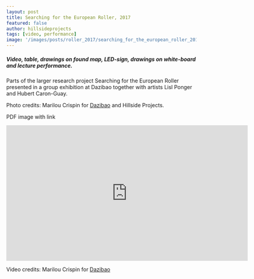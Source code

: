 ```yaml
---
layout: post
title: Searching for the European Roller, 2017
featured: false
author: hillsideprojects
tags: [video, performance]
image: '/images/posts/roller_2017/searching_for_the_european_roller_2017_08.jpg'
---
```


##### Video, table, drawings on found map, LED-sign, drawings on white-board and lecture performance.

Parts of the larger research project Searching for the European Roller presented in a group exhibition at Dazibao together with artists Lisl Ponger and Hubert Caron-Guay.

Photo credits: Marilou Crispin for [Dazibao](https://dazibao.art/) and Hillside Projects.

PDF image with link

<iframe src="https://player.vimeo.com/video/242933312" width="640" height="360" frameborder="0" webkitallowfullscreen mozallowfullscreen allowfullscreen></iframe>

Video credits: Marilou Crispin for [Dazibao](https://dazibao.art/)
